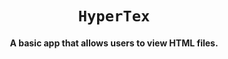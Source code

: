 <div align="center">
    
# `HyperTex`
#### A basic app that allows users to view HTML files.
</div>
